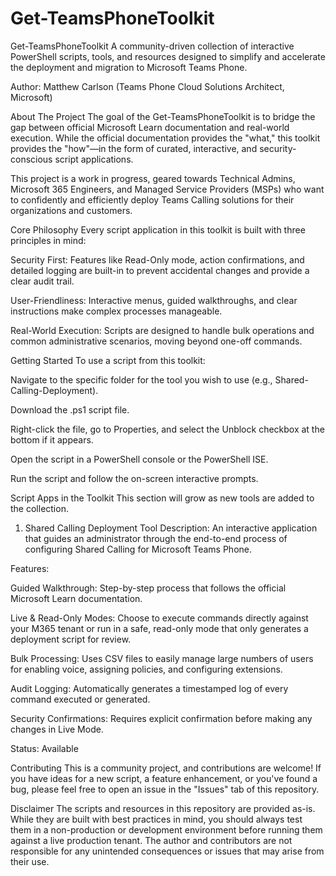 # Get-TeamsPhoneToolkit
Get-TeamsPhoneToolkit
A community-driven collection of interactive PowerShell scripts, tools, and resources designed to simplify and accelerate the deployment and migration to Microsoft Teams Phone.

Author: Matthew Carlson (Teams Phone Cloud Solutions Architect, Microsoft)

About The Project
The goal of the Get-TeamsPhoneToolkit is to bridge the gap between official Microsoft Learn documentation and real-world execution. While the official documentation provides the "what," this toolkit provides the "how"—in the form of curated, interactive, and security-conscious script applications.

This project is a work in progress, geared towards Technical Admins, Microsoft 365 Engineers, and Managed Service Providers (MSPs) who want to confidently and efficiently deploy Teams Calling solutions for their organizations and customers.

Core Philosophy
Every script application in this toolkit is built with three principles in mind:

Security First: Features like Read-Only mode, action confirmations, and detailed logging are built-in to prevent accidental changes and provide a clear audit trail.

User-Friendliness: Interactive menus, guided walkthroughs, and clear instructions make complex processes manageable.

Real-World Execution: Scripts are designed to handle bulk operations and common administrative scenarios, moving beyond one-off commands.

Getting Started
To use a script from this toolkit:

Navigate to the specific folder for the tool you wish to use (e.g., Shared-Calling-Deployment).

Download the .ps1 script file.

Right-click the file, go to Properties, and select the Unblock checkbox at the bottom if it appears.

Open the script in a PowerShell console or the PowerShell ISE.

Run the script and follow the on-screen interactive prompts.

Script Apps in the Toolkit
This section will grow as new tools are added to the collection.

1. Shared Calling Deployment Tool
Description: An interactive application that guides an administrator through the end-to-end process of configuring Shared Calling for Microsoft Teams Phone.

Features:

Guided Walkthrough: Step-by-step process that follows the official Microsoft Learn documentation.

Live & Read-Only Modes: Choose to execute commands directly against your M365 tenant or run in a safe, read-only mode that only generates a deployment script for review.

Bulk Processing: Uses CSV files to easily manage large numbers of users for enabling voice, assigning policies, and configuring extensions.

Audit Logging: Automatically generates a timestamped log of every command executed or generated.

Security Confirmations: Requires explicit confirmation before making any changes in Live Mode.

Status: Available

Contributing
This is a community project, and contributions are welcome! If you have ideas for a new script, a feature enhancement, or you've found a bug, please feel free to open an issue in the "Issues" tab of this repository.

Disclaimer
The scripts and resources in this repository are provided as-is. While they are built with best practices in mind, you should always test them in a non-production or development environment before running them against a live production tenant. The author and contributors are not responsible for any unintended consequences or issues that may arise from their use.
